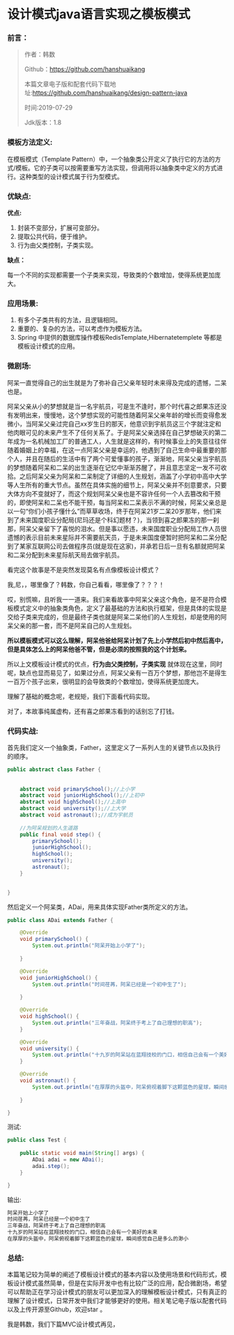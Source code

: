 # 设计模式java语言实现之模板模式

### 前言：

> 作者：韩数
>
> Github：https://github.com/hanshuaikang
>
> 本篇文章电子版和配套代码下载地址:https://github.com/hanshuaikang/design-pattern-java
>
> 时间:2019-07-29
>
> Jdk版本：1.8

### 模板方法定义:

在模板模式（Template Pattern）中，一个抽象类公开定义了执行它的方法的方式/模板。它的子类可以按需要重写方法实现，但调用将以抽象类中定义的方式进行。这种类型的设计模式属于行为型模式。

### 优缺点:

**优点:**

1. 封装不变部分，扩展可变部分。
2. 提取公共代码，便于维护。
3. 行为由父类控制，子类实现。

**缺点：**

每一个不同的实现都需要一个子类来实现，导致类的个数增加，使得系统更加庞大。

### 应用场景:

1. 有多个子类共有的方法，且逻辑相同。
2. 重要的、复杂的方法，可以考虑作为模板方法。
3. Spring 中提供的数据库操作模板RedisTemplate,Hibernatetemplete 等都是模板设计模式的应用。

### **微剧场:**

阿呆一直觉得自己的出生就是为了弥补自己父亲年轻时未来得及完成的遗憾，二呆也是。

阿呆父亲从小的梦想就是当一名宇航员，可是生不逢时，那个时代喜之郎果冻还没有发明出来，慢慢地，这个梦想实现的可能性随着阿呆父亲年龄的增长而变得愈发微小，当阿呆父亲过完自己xx岁生日的那天，他意识到宇航员这三个字就注定和他肉眼可见的未来产生不了任何关系了。于是阿呆父亲选择在自己梦想破灭的第二年成为一名机械加工厂的普通工人，人生就是这样的，有时候事业上的失意往往伴随着婚姻上的幸福，在这一点阿呆父亲是幸运的，他遇到了自己生命中最重要的那个人，并且在随后的生活中有了两个可爱懂事的孩子，渐渐地，阿呆父亲当宇航员的梦想随着阿呆和二呆的出生逐渐在记忆中渐渐苏醒了，并且意志坚定一发不可收拾。之后阿呆父亲为阿呆和二呆制定了详细的人生规划，涵盖了小学初中高中大学等人生所有的重大节点。虽然在具体实施的细节上，阿呆父亲并不刻意要求，只要大体方向不变就好了，而这个规划阿呆父亲也是不容许任何一个人去篡改和干预的，即使阿呆和二呆也不能干预，每当阿呆和二呆表示不满的时候，阿呆父亲总是以一句“你们小孩子懂什么”而草草收场，终于在阿呆21岁二呆20岁那年，他们来到了未来国度职业分配局(尼玛还是个科幻题材？)，当领到喜之郎果冻的那一刹那，阿呆父亲留下了喜悦的泪水。但是事以愿违，未来国度职业分配局工作人员很遗憾的表示目前未来星际并不需要航天员，于是未来国度便暂时把阿呆和二呆分配到了某家互联网公司去做程序员(就是现在这家)，并承若日后一旦有名额就把阿呆和二呆分配到未来星际航天局去做宇航员。

看完这个故事是不是突然发现莫名有点像模板设计模式？

我,尼，，哪里像了？韩数，你自己看看，哪里像了？？？！

哎，别慌嘛，且听我一一道来。我们来看故事中阿呆父亲这个角色，是不是符合模板模式定义中的抽象类角色，定义了最基础的方法和执行框架，但是具体的实现是交给子类来完成的，但是最终子类也就是阿呆二呆他们的人生规划，却是使用的阿呆父亲的那一套，而不是阿呆自己的人生规划。

**所以模板模式可以这么理解，阿呆他爸给阿呆计划了先上小学然后初中然后高中，但是具体怎么上的阿呆他爸不管，但是必须的按照我的这个计划来。**

所以上文模板设计模式的优点，**行为由父类控制，子类实现** 就体现在这里，同时呢，缺点也显而易见了，如果过分点，阿呆父亲有一百万个梦想，那他岂不是得生一百万个孩子出来，很明显的会导致类的个数增加，使得系统更加庞大。

理解了基础的概念呢，老规矩，我们下面看代码实现。

对了，本故事纯属虚构，还有喜之郎果冻看到的话别忘了打钱。



### 代码实战:

首先我们定义一个抽象类，Father，这里定义了一系列人生的关键节点以及执行的顺序。

```java
public abstract class Father {
	
	
	abstract void primarySchool();//上小学
	abstract void juniorHighSchool();//上初中
	abstract void highSchool();//上高中
	abstract void university();//上大学
	abstract void astronaut();//成为宇航员
	
	//为阿呆规划的人生道路
	public final void step() {
		primarySchool();
		juniorHighSchool();
		highSchool();
		university();
		astronaut();
	}
	

}

```

然后定义一个阿呆类，ADai，用来具体实现Father类所定义的方法。

```java
public class ADai extends Father {

	@Override
	void primarySchool() {
		System.out.println("阿呆开始上小学了");
		
	}

	@Override
	void juniorHighSchool() {
		System.out.println("时间荏苒，阿呆已经是一个初中生了");
		
	}

	@Override
	void highSchool() {
		System.out.println("三年奋战，阿呆终于考上了自己理想的职高");
	}

	@Override
	void university() {
		System.out.println("十九岁的阿呆站在蓝翔技校的门口，相信自己会有一个美好的未来");
	}

	@Override
	void astronaut() {
		System.out.println("在厚厚的头盔中，阿呆俯视着脚下这颗蓝色的星球，瞬间感觉自己是多么的渺小");
		
	}

}

```

测试:

```java
public class Test {
	
	public static void main(String[] args) {
		ADai adai = new ADai();
		adai.step();
	}

}

```

输出:

```java
阿呆开始上小学了
时间荏苒，阿呆已经是一个初中生了
三年奋战，阿呆终于考上了自己理想的职高
十九岁的阿呆站在蓝翔技校的门口，相信自己会有一个美好的未来
在厚厚的头盔中，阿呆俯视着脚下这颗蓝色的星球，瞬间感觉自己是多么的渺小
```



### 总结:

本篇笔记较为简单的阐述了模板设计模式的基本内容以及使用场景和代码形式，模板设计模式虽然简单，但是在实际开发中也有比较广泛的应用，配合微剧场，希望可以帮助正在学习设计模式的朋友可以更加深入的理解模板设计模式，只有真正的理解了设计模式，日常开发中我们才能够更好的使用。相关笔记电子版以配套代码以及上传开源至Github，欢迎star 。

我是韩数，我们下篇MVC设计模式再见，